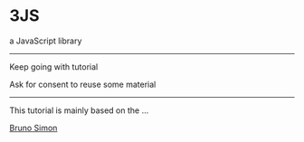 # 3JS

a JavaScript library

***

Keep going with tutorial

Ask for consent to reuse some material

***

This tutorial is mainly based on the ...

[Bruno Simon](https://bruno-simon.com/)